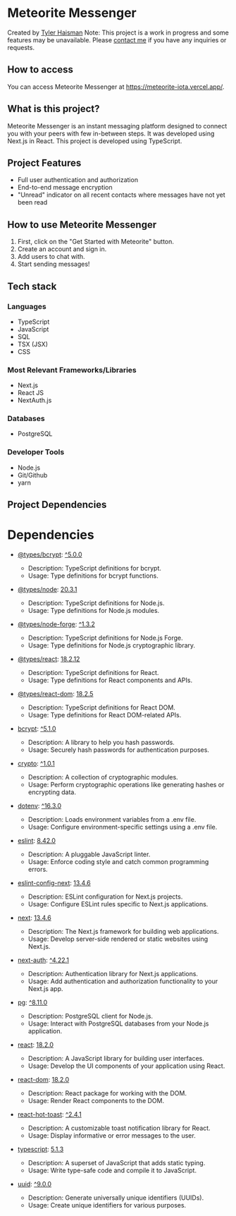 # Meteorite Messenger
Created by [Tyler Haisman](https://tylerhaisman.com)
Note: This project is a work in progress and some features may be unavailable. Please [contact me](https://tylerhaisman.com) if you have any inquiries or requests.
## How to access
You can access Meteorite Messenger at https://meteorite-iota.vercel.app/.
## What is this project?
Meteorite Messenger is an instant messaging platform designed to connect you with your peers with few in-between steps. It was developed using Next.js in React. This project is developed using TypeScript.
## Project Features
* Full user authentication and authorization
* End-to-end message encryption
* "Unread" indicator on all recent contacts where messages have not yet been read
## How to use Meteorite Messenger
1. First, click on the "Get Started with Meteorite" button.
2. Create an account and sign in.
3. Add users to chat with.
4. Start sending messages!
## Tech stack
### Languages
* TypeScript
* JavaScript
* SQL
* TSX (JSX)
* CSS
### Most Relevant Frameworks/Libraries
* Next.js
* React JS
* NextAuth.js
### Databases
* PostgreSQL
### Developer Tools
* Node.js
* Git/Github
* yarn
## Project Dependencies
# Dependencies
- [@types/bcrypt](https://www.npmjs.com/package/@types/bcrypt): [^5.0.0](https://www.npmjs.com/package/@types/bcrypt)
  - Description: TypeScript definitions for bcrypt.
  - Usage: Type definitions for bcrypt functions.

- [@types/node](https://www.npmjs.com/package/@types/node): [20.3.1](https://www.npmjs.com/package/@types/node)
  - Description: TypeScript definitions for Node.js.
  - Usage: Type definitions for Node.js modules.

- [@types/node-forge](https://www.npmjs.com/package/@types/node-forge): [^1.3.2](https://www.npmjs.com/package/@types/node-forge)
  - Description: TypeScript definitions for Node.js Forge.
  - Usage: Type definitions for Node.js cryptographic library.

- [@types/react](https://www.npmjs.com/package/@types/react): [18.2.12](https://www.npmjs.com/package/@types/react)
  - Description: TypeScript definitions for React.
  - Usage: Type definitions for React components and APIs.

- [@types/react-dom](https://www.npmjs.com/package/@types/react-dom): [18.2.5](https://www.npmjs.com/package/@types/react-dom)
  - Description: TypeScript definitions for React DOM.
  - Usage: Type definitions for React DOM-related APIs.

- [bcrypt](https://www.npmjs.com/package/bcrypt): [^5.1.0](https://www.npmjs.com/package/bcrypt)
  - Description: A library to help you hash passwords.
  - Usage: Securely hash passwords for authentication purposes.

- [crypto](https://www.npmjs.com/package/crypto): [^1.0.1](https://www.npmjs.com/package/crypto)
  - Description: A collection of cryptographic modules.
  - Usage: Perform cryptographic operations like generating hashes or encrypting data.

- [dotenv](https://www.npmjs.com/package/dotenv): [^16.3.0](https://www.npmjs.com/package/dotenv)
  - Description: Loads environment variables from a .env file.
  - Usage: Configure environment-specific settings using a .env file.

- [eslint](https://www.npmjs.com/package/eslint): [8.42.0](https://www.npmjs.com/package/eslint)
  - Description: A pluggable JavaScript linter.
  - Usage: Enforce coding style and catch common programming errors.

- [eslint-config-next](https://www.npmjs.com/package/eslint-config-next): [13.4.6](https://www.npmjs.com/package/eslint-config-next)
  - Description: ESLint configuration for Next.js projects.
  - Usage: Configure ESLint rules specific to Next.js applications.

- [next](https://www.npmjs.com/package/next): [13.4.6](https://www.npmjs.com/package/next)
  - Description: The Next.js framework for building web applications.
  - Usage: Develop server-side rendered or static websites using Next.js.

- [next-auth](https://www.npmjs.com/package/next-auth): [^4.22.1](https://www.npmjs.com/package/next-auth)
  - Description: Authentication library for Next.js applications.
  - Usage: Add authentication and authorization functionality to your Next.js app.

- [pg](https://www.npmjs.com/package/pg): [^8.11.0](https://www.npmjs.com/package/pg)
  - Description: PostgreSQL client for Node.js.
  - Usage: Interact with PostgreSQL databases from your Node.js application.

- [react](https://www.npmjs.com/package/react): [18.2.0](https://www.npmjs.com/package/react)
  - Description: A JavaScript library for building user interfaces.
  - Usage: Develop the UI components of your application using React.

- [react-dom](https://www.npmjs.com/package/react-dom): [18.2.0](https://www.npmjs.com/package/react-dom)
  - Description: React package for working with the DOM.
  - Usage: Render React components to the DOM.

- [react-hot-toast](https://www.npmjs.com/package/react-hot-toast): [^2.4.1](https://www.npmjs.com/package/react-hot-toast)
  - Description: A customizable toast notification library for React.
  - Usage: Display informative or error messages to the user.

- [typescript](https://www.npmjs.com/package/typescript): [5.1.3](https://www.npmjs.com/package/typescript)
  - Description: A superset of JavaScript that adds static typing.
  - Usage: Write type-safe code and compile it to JavaScript.

- [uuid](https://www.npmjs.com/package/uuid): [^9.0.0](https://www.npmjs.com/package/uuid)
  - Description: Generate universally unique identifiers (UUIDs).
  - Usage: Create unique identifiers for various purposes.
